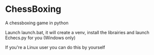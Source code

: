 # ChessBoxing
A chessboxing game in python

Launch launch.bat, it will create a venv, install the librairies and launch Echecs.py for you (Windows only)

If you're a Linux user you can do this by yourself
